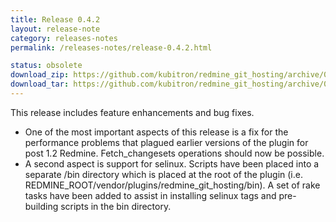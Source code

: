 ```yaml
---
title: Release 0.4.2
layout: release-note
category: releases-notes
permalink: /releases-notes/release-0.4.2.html

status: obsolete
download_zip: https://github.com/kubitron/redmine_git_hosting/archive/0.4.2x.zip
download_tar: https://github.com/kubitron/redmine_git_hosting/archive/0.4.2x.tar.gz
---
```


This release includes feature enhancements and bug fixes.

* One of the most important aspects of this release is a fix for the performance problems that plagued earlier versions of the plugin for post 1.2 Redmine. Fetch_changesets operations should now be possible.
* A second aspect is support for selinux.  Scripts have been placed into a separate /bin directory which is placed at the root of the plugin (i.e. REDMINE_ROOT/vendor/plugins/redmine_git_hosting/bin).  A set of rake tasks have been added to assist in installing selinux tags and pre-building scripts in the bin directory.
